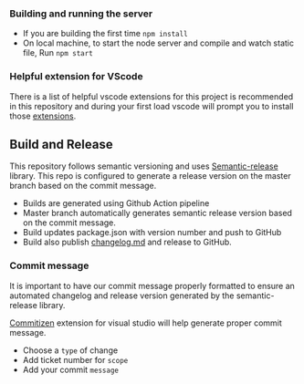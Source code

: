 ### Building and running the server
* If you are building the first time `npm install`
* On local machine, to start the node server and compile and watch static file, Run `npm start`

### Helpful extension for VScode
There is a list of helpful vscode extensions for this project is recommended in this repository and during your first load vscode will prompt you to install those [extensions](./.vscode/extensions.json).

## Build and Release
This repository follows semantic versioning and uses [Semantic-release](https://semantic-release.gitbook.io/semantic-release/) library. This repo is configured to generate a release version on the master branch based on the commit message. 

* Builds are generated using Github Action pipeline 
* Master branch automatically generates semantic release version based on the commit message.
* Build updates package.json with version number and push to GitHub
* Build also publish [changelog.md](./CHANGELOG.md) and release to GitHub.

### Commit message
It is important to have our commit message properly formatted to ensure an automated changelog and release version generated by the semantic-release library.

[Commitizen](https://marketplace.visualstudio.com/items?itemName=KnisterPeter.vscode-commitizen) extension for visual studio will help generate proper commit message.

* Choose a `type` of change
* Add ticket number for `scope`
* Add your commit `message`

